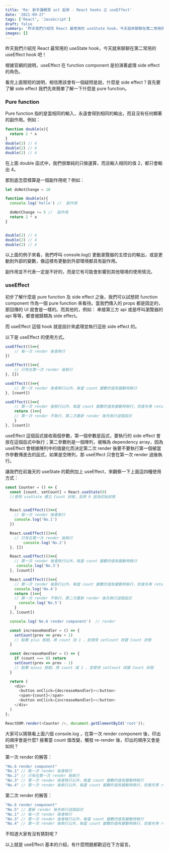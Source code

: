```yaml
---
title: 'Re: 新手讓網頁 act 起來 - React hooks 之 useEffect'
date: '2021-09-27'
tags: ['React', 'JavaScript']
draft: false
summary: '昨天我們介紹完 React 最常用的 useState hook，今天就來聊聊在第二常用的 useEffect hook 吧！'
images: []
---
```

昨天我們介紹完 React 最常用的 useState hook，今天就來聊聊在第二常用的 useEffect hook 吧！

根據官網的說明，useEffect 在 function component 是扮演著處理 side effect 的角色。

看完上面簡短的說明，相信應該會有一個疑問是說，什麼是 side effect？首先要了解 side effect 我們先來簡單了解一下什麼是 pure function。

### Pure function
Pure function 指的是當相同的輸入，永遠會得到相同的輸出，而且沒有任何顯著的副作用。例如：

```javascript
function double(x){
  return 2 * x
}
double(2) // 4
double(2) // 4
double(2) // 4
```
在上面 double 函式中，我們很單純的只做運算，而且輸入相同的值 2，都只會輸出 4。

那到底怎麼樣算是一個副作用呢？例如：

```javascript
let doNotChange = 10

function double(x){
  console.log('hello') //  副作用

  doNotChange += 5 //  副作用
  return 2 * x
}


double(2) // 4
double(2) // 4
double(2) // 4
```
以上面的例子來看，我們呼叫 console.log() 更動瀏覽器的主控台的輸出，或是更動到外部的變數，像這樣有更動到外部環境都具有副作用。

副作用並不代表一定是不好的，而是它有可能會影響到其他環境的使用情況。

### useEffect
初步了解什麼是 pure function 及 side effect 之後，我們可以試想把 function component 作為一個 pure function 來看待。當我們傳入的 props 都是固定的，那回傳的 UI 就會是一樣的。而其他的，例如： 串接第三方 api 或是呼叫瀏覽器的 api 等等，都會被歸類為 side effect。

而 useEffect 這個 hook 就是設計來處理並執行這些 side effect 的。

以下是 useEffect 的使用方式。

```javascript
useEffect(()=>{
    // 每一次 render 後會執行
})

useEffect(()=>{
    // 只有在第一次 render 後執行
}, [])

useEffect(()=>{
    // 第一次 render 後會執行以外，每當 count 變數的值有變動時執行
}, [count])

useEffect(()=>{
    // 第一次 render 後執行以外，每當 count 變數的值有變動時執行，但會先等 return 的函式執行完後才會執行這裡
    return ()=>{
    // 第一次 render 不執行，第二次重新 render 後先執行這個函式
    }
}, [count])
```

useEffect 這個函式接收兩個參數，第一個參數是函式，要執行的 side effect 會放在這個函式中執行；第二參數則是一個陣列，被稱為 dependency array，因為 useEffect 會根據陣列中的值變化而決定第二次 render 後要不要執行第一個被當作參數傳進去的函式，如果是空陣列，那 useEffect 只會在第一次 render 過後執行。

讓我們在前幾天的 useState 的範例加上 useEffect，來觀察一下上面這四種使用方式：

```javascript
const Counter = () => {
  const [count, setCount] = React.useState(0)
  //使用 useState 建立 Count 狀態，並將 0 設為初始狀態


  React.useEffect(()=>{
    // 每一次 render 後會執行
    console.log('No.1')
  })

  React.useEffect(()=>{
    // 只有在第一次 render 後執行
        console.log('No.2')
  }, [])

  React.useEffect(()=>{
    // 第一次 render 後會執行以外，每當 count 變數的值有變動時執行
     console.log('No.3')
  }, [count])

  React.useEffect(()=>{
    // 第一次 render 後執行以外，每當 count 變數的值有變動時執行，但會先等 return 的函式執行完後才會執行這裡
    console.log('No.4')
    return ()=>{
    // 第一次 render 不執行，第二次重新 render 後先執行這個函式
      console.log('No.5')
    }
  }, [count])

  console.log('No.6 render component')  // render

  const increaseHandler = () => {
    setCount(prev => prev + 1)
    // 點擊 plus 按鈕，將 count 加 1 ，並使用 setCount 改變 Count 狀態
  }

  const decreaseHandler = () => {
    if (count === 0) return
    setCount(prev => prev - 1)
    // 點擊 minus 按鈕，將 count 減 1 ，並使用 setCount 改變 Count 狀態
  }

  return (
    <div>
      <button onClick={decreaseHandler}></button>
      <span>{count}</span>
      <button onClick={increaseHandler}></button>
    </div>
  )
};

ReactDOM.render(<Counter />, document.getElementById('root'));
```

大家可以猜猜看上面六個 console.log ，在第一次 render component  後，印出的順序會是什麼? 接著當 count 值改變，觸發 re-render 後，印出的順序又會是如何？

第一次 render 的解答：
```javascript
"No.6 render component"
"No.1" // 每一次 render 後會執行
"No.2" // 只有在第一次 render 後執行
"No.3" // 第一次 render 後會執行以外，每當 count 變數的值有變動時執行
"No.4" // 第一次 render 後執行以外，每當 count 變數的值有變動時執行，但會先等 return 的函式執行完後才會執行這裡
```

第二次 render 的解答：
```javascript
"No.6 render component"
"No.5" // 重新 render 後先執行這個函式
"No.1" // 每一次 render 後會執行
"No.3" // 第一次 render 後會執行以外，每當 count 變數的值有變動時執行
"No.4" // 第一次 render 後執行以外，每當 count 變數的值有變動時執行，但會先等 return 的函式執行完後才會執行這裡
```
不知道大家有沒有猜對呢？

以上就是 useEffect 基本的介紹，有什麼問題都歡迎在下方留言。
